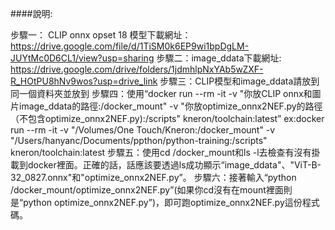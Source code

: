 ####說明:

步驟一： CLIP onnx opset 18 模型下載網址：https://drive.google.com/file/d/1TiSM0k6EP9wi1bpDgLM-JUYtMc0D6CL1/view?usp=sharing
步驟二：image_ddata下載網址: https://drive.google.com/drive/folders/1jdmhlpNxYAb5wZXF-R_HOtPU8hNv9wos?usp=drive_link
步驟三：CLIP模型和image_ddata請放到同一個資料夾並放到
步驟四：使用“docker run --rm -it -v "你放CLIP onnx和圖片image_ddata的路徑:/docker_mount" -v "你放optimize_onnx2NEF.py的路徑（不包含optimize_onnx2NEF.py):/scripts" kneron/toolchain:latest”
ex:docker run --rm -it -v "/Volumes/One Touch/Kneron:/docker_mount" -v "/Users/hanyanc/Documents/ppthon/python-training:/scripts" kneron/toolchain:latest
步驟五：使用cd /docker_mount和ls -l去檢查有沒有掛載到docker裡面。正確的話，話應該要透過ls成功顯示“image_ddata"、"ViT-B-32_0827.onnx"和"optimize_onnx2NEF.py”。
步驟六：接著輸入“python /docker_mount/optimize_onnx2NEF.py”(如果你cd沒有在mount裡面則是“python optimize_onnx2NEF.py”)，即可跑optimize_onnx2NEF.py這份程式碼。
